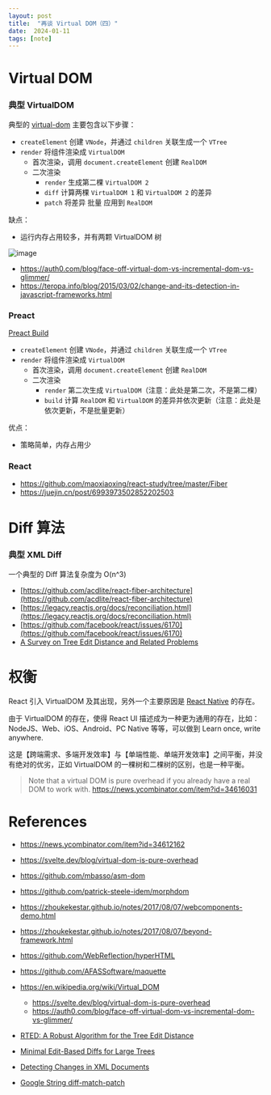 ```yaml
---
layout: post
title:  "再谈 Virtual DOM（四）"
date:  2024-01-11
tags: [note]
---
```


# Virtual DOM


### 典型 VirtualDOM

  典型的 [virtual-dom](https://github.com/Matt-Esch/virtual-dom) 主要包含以下步骤：

* `createElement` 创建 `VNode`，并通过 `children` 关联生成一个 `VTree`
* `render` 将组件渲染成 `VirtualDOM`
  * 首次渲染，调用 `document.createElement` 创建 `RealDOM`
  * 二次渲染
    * `render` 生成第二棵 `VirtualDOM 2`
    * `diff` 计算两棵 `VirtualDOM 1` 和 `VirtualDOM 2` 的差异
    * `patch` 将差异 批量 应用到 `RealDOM`

缺点：
* 运行内存占用较多，并有两颗 VirtualDOM 树

![image](https://github.com/zhoukekestar/notes/assets/7157346/9db66f3b-d2f0-4797-b407-e1e1862e1c88)

* https://auth0.com/blog/face-off-virtual-dom-vs-incremental-dom-vs-glimmer/
* https://teropa.info/blog/2015/03/02/change-and-its-detection-in-javascript-frameworks.html


### Preact

  [Preact Build](https://unpkg.com/browse/preact@1.2.0/src/preact.js#L273)

* `createElement` 创建 `VNode`，并通过 `children` 关联生成一个 `VTree`
* `render` 将组件渲染成 `VirtualDOM`
  * 首次渲染，调用 `document.createElement` 创建 `RealDOM`
  * 二次渲染
    * `render` 第二次生成 `VirtualDOM`（注意：此处是第二次，不是第二棵）
    * `build` 计算 `RealDOM` 和 `VirtualDOM` 的差异并依次更新（注意：此处是依次更新，不是批量更新）

优点：
* 策略简单，内存占用少


### React

* https://github.com/maoxiaoxing/react-study/tree/master/Fiber
* https://juejin.cn/post/6993973502852202503


# Diff 算法

### 典型 XML Diff

  一个典型的 Diff 算法复杂度为 O(n^3)

* [https://github.com/acdlite/react-fiber-architecture](https://github.com/acdlite/react-fiber-architecture)
* [https://legacy.reactjs.org/docs/reconciliation.html](https://legacy.reactjs.org/docs/reconciliation.html)
* [https://github.com/facebook/react/issues/6170](https://github.com/facebook/react/issues/6170)
* [A Survey on Tree Edit Distance and Related Problems](https://grfia.dlsi.ua.es/ml/algorithms/references/editsurvey_bille.pdf)


# 权衡

  React 引入 VirtualDOM 及其出现，另外一个主要原因是 [React Native](https://reactnative.dev/docs/handling-text-input) 的存在。

  由于 VirtualDOM 的存在，使得 React UI 描述成为一种更为通用的存在，比如：NodeJS、Web、iOS、Android、PC Native 等等，可以做到 Learn once, write anywhere.

  这是【跨端需求、多端开发效率】与【单端性能、单端开发效率】之间平衡，并没有绝对的优劣，正如 VirtualDOM 的一棵树和二棵树的区别，也是一种平衡。

> Note that a virtual DOM is pure overhead if you already have a real DOM to work with.
> https://news.ycombinator.com/item?id=34616031


# References

* https://news.ycombinator.com/item?id=34612162
* https://svelte.dev/blog/virtual-dom-is-pure-overhead
* https://github.com/mbasso/asm-dom
* https://github.com/patrick-steele-idem/morphdom
* https://zhoukekestar.github.io/notes/2017/08/07/webcomponents-demo.html
* https://zhoukekestar.github.io/notes/2017/08/07/beyond-framework.html
* https://github.com/WebReflection/hyperHTML
* https://github.com/AFASSoftware/maquette

* https://en.wikipedia.org/wiki/Virtual_DOM
  * https://svelte.dev/blog/virtual-dom-is-pure-overhead
  * https://auth0.com/blog/face-off-virtual-dom-vs-incremental-dom-vs-glimmer/


* [RTED: A Robust Algorithm for the Tree Edit Distance](https://vldb.org/pvldb/vol5/p334_mateuszpawlik_vldb2012.pdf)
* [Minimal Edit-Based Diffs for Large Trees](https://dl.acm.org/doi/pdf/10.1145/3340531.3412026)
* [Detecting Changes in XML Documents](https://people.cs.rutgers.edu/~amelie/papers/2002/diff.pdf)
* [Google String diff-match-patch](https://github.com/google/diff-match-patch)
